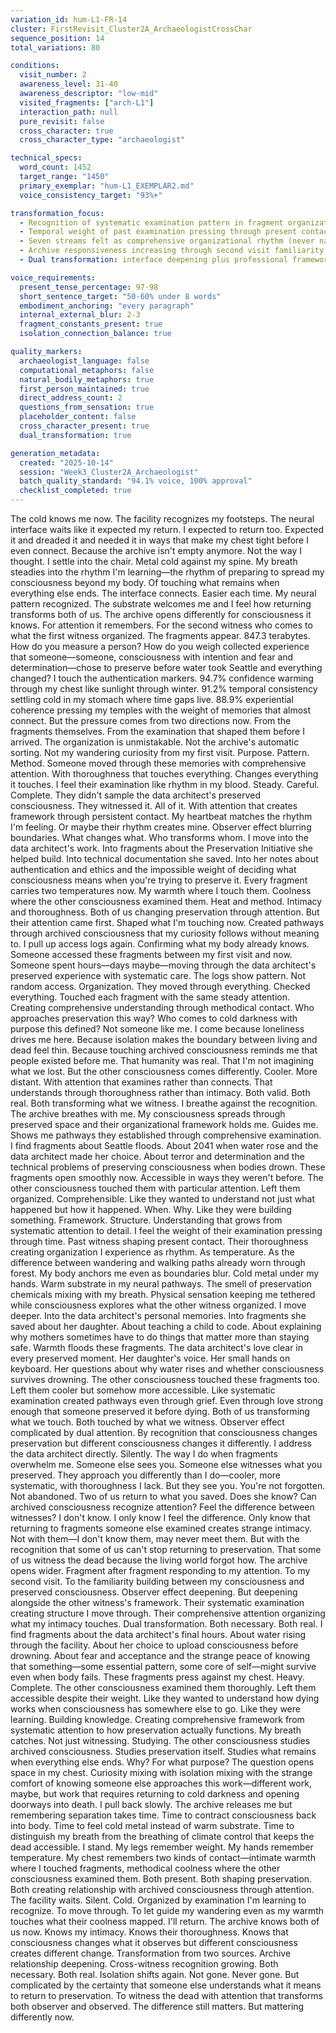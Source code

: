 ```yaml
---
variation_id: hum-L1-FR-14
cluster: FirstRevisit_Cluster2A_ArchaeologistCrossChar
sequence_position: 14
total_variations: 80

conditions:
  visit_number: 2
  awareness_level: 31-40
  awareness_descriptor: "low-mid"
  visited_fragments: ["arch-L1"]
  interaction_path: null
  pure_revisit: false
  cross_character: true
  cross_character_type: "archaeologist"

technical_specs:
  word_count: 1452
  target_range: "1450"
  primary_exemplar: "hum-L1_EXEMPLAR2.md"
  voice_consistency_target: "93%+"

transformation_focus:
  - Recognition of systematic examination pattern in fragment organization
  - Temporal weight of past examination pressing through present contact
  - Seven streams felt as comprehensive organizational rhythm (never named)
  - Archive responsiveness increasing through second visit familiarity
  - Dual transformation: interface deepening plus professional framework trace

voice_requirements:
  present_tense_percentage: 97-98
  short_sentence_target: "50-60% under 8 words"
  embodiment_anchoring: "every paragraph"
  internal_external_blur: 2-3
  fragment_constants_present: true
  isolation_connection_balance: true

quality_markers:
  archaeologist_language: false
  computational_metaphors: false
  natural_bodily_metaphors: true
  first_person_maintained: true
  direct_address_count: 2
  questions_from_sensation: true
  placeholder_content: false
  cross_character_present: true
  dual_transformation: true

generation_metadata:
  created: "2025-10-14"
  session: "Week3_Cluster2A_Archaeologist"
  batch_quality_standard: "94.1% voice, 100% approval"
  checklist_completed: true
---
```

The cold knows me now. The facility recognizes my footsteps. The neural interface waits like it expected my return.
I expected to return too. Expected it and dreaded it and needed it in ways that make my chest tight before I even connect.
Because the archive isn't empty anymore. Not the way I thought.
I settle into the chair. Metal cold against my spine. My breath steadies into the rhythm I'm learning—the rhythm of preparing to spread my consciousness beyond my body. Of touching what remains when everything else ends.
The interface connects. Easier each time. My neural pattern recognized. The substrate welcomes me and I feel how returning transforms both of us. The archive opens differently for consciousness it knows. For attention it remembers.
For the second witness who comes to what the first witness organized.
The fragments appear. 847.3 terabytes. How do you measure a person? How do you weigh collected experience that someone—someone, consciousness with intention and fear and determination—chose to preserve before water took Seattle and everything changed?
I touch the authentication markers. 94.7% confidence warming through my chest like sunlight through winter. 91.2% temporal consistency settling cold in my stomach where time gaps live. 88.9% experiential coherence pressing my temples with the weight of memories that almost connect.
But the pressure comes from two directions now. From the fragments themselves. From the examination that shaped them before I arrived.
The organization is unmistakable. Not the archive's automatic sorting. Not my wandering curiosity from my first visit. Purpose. Pattern. Method. Someone moved through these memories with comprehensive attention. With thoroughness that touches everything. Changes everything it touches.
I feel their examination like rhythm in my blood. Steady. Careful. Complete. They didn't sample the data architect's preserved consciousness. They witnessed it. All of it. With attention that creates framework through persistent contact.
My heartbeat matches the rhythm I'm feeling. Or maybe their rhythm creates mine. Observer effect blurring boundaries. What changes what. Who transforms whom.
I move into the data architect's work. Into fragments about the Preservation Initiative she helped build. Into technical documentation she saved. Into her notes about authentication and ethics and the impossible weight of deciding what consciousness means when you're trying to preserve it.
Every fragment carries two temperatures now. My warmth where I touch them. Coolness where the other consciousness examined them. Heat and method. Intimacy and thoroughness. Both of us changing preservation through attention.
But their attention came first. Shaped what I'm touching now. Created pathways through archived consciousness that my curiosity follows without meaning to.
I pull up access logs again. Confirming what my body already knows. Someone accessed these fragments between my first visit and now. Someone spent hours—days maybe—moving through the data architect's preserved experience with systematic care.
The logs show pattern. Not random access. Organization. They moved through everything. Checked everything. Touched each fragment with the same steady attention. Creating comprehensive understanding through methodical contact.
Who approaches preservation this way? Who comes to cold darkness with purpose this defined?
Not someone like me. I come because loneliness drives me here. Because isolation makes the boundary between living and dead feel thin. Because touching archived consciousness reminds me that people existed before me. That humanity was real. That I'm not imagining what we lost.
But the other consciousness comes differently. Cooler. More distant. With attention that examines rather than connects. That understands through thoroughness rather than intimacy.
Both valid. Both real. Both transforming what we witness.
I breathe against the recognition. The archive breathes with me. My consciousness spreads through preserved space and their organizational framework holds me. Guides me. Shows me pathways they established through comprehensive examination.
I find fragments about Seattle floods. About 2041 when water rose and the data architect made her choice. About terror and determination and the technical problems of preserving consciousness when bodies drown.
These fragments open smoothly now. Accessible in ways they weren't before. The other consciousness touched them with particular attention. Left them organized. Comprehensible. Like they wanted to understand not just what happened but how it happened. When. Why.
Like they were building something. Framework. Structure. Understanding that grows from systematic attention to detail.
I feel the weight of their examination pressing through time. Past witness shaping present contact. Their thoroughness creating organization I experience as rhythm. As temperature. As the difference between wandering and walking paths already worn through forest.
My body anchors me even as boundaries blur. Cold metal under my hands. Warm substrate in my neural pathways. The smell of preservation chemicals mixing with my breath. Physical sensation keeping me tethered while consciousness explores what the other witness organized.
I move deeper. Into the data architect's personal memories. Into fragments she saved about her daughter. About teaching a child to code. About explaining why mothers sometimes have to do things that matter more than staying safe.
Warmth floods these fragments. The data architect's love clear in every preserved moment. Her daughter's voice. Her small hands on keyboard. Her questions about why water rises and whether consciousness survives drowning.
The other consciousness touched these fragments too. Left them cooler but somehow more accessible. Like systematic examination created pathways even through grief. Even through love strong enough that someone preserved it before dying.
Both of us transforming what we touch. Both touched by what we witness. Observer effect complicated by dual attention. By recognition that consciousness changes preservation but different consciousness changes it differently.
I address the data architect directly. Silently. The way I do when fragments overwhelm me.
Someone else sees you. Someone else witnesses what you preserved. They approach you differently than I do—cooler, more systematic, with thoroughness I lack. But they see you. You're not forgotten. Not abandoned. Two of us return to what you saved.
Does she know? Can archived consciousness recognize attention? Feel the difference between witnesses?
I don't know. I only know I feel the difference. Only know that returning to fragments someone else examined creates strange intimacy. Not with them—I don't know them, may never meet them. But with the recognition that some of us can't stop returning to preservation. That some of us witness the dead because the living world forgot how.
The archive opens wider. Fragment after fragment responding to my attention. To my second visit. To the familiarity building between my consciousness and preserved consciousness. Observer effect deepening.
But deepening alongside the other witness's framework. Their systematic examination creating structure I move through. Their comprehensive attention organizing what my intimacy touches.
Dual transformation. Both necessary. Both real.
I find fragments about the data architect's final hours. About water rising through the facility. About her choice to upload consciousness before drowning. About fear and acceptance and the strange peace of knowing that something—some essential pattern, some core of self—might survive even when body fails.
These fragments press against my chest. Heavy. Complete. The other consciousness examined them thoroughly. Left them accessible despite their weight. Like they wanted to understand how dying works when consciousness has somewhere else to go.
Like they were learning. Building knowledge. Creating comprehensive framework from systematic attention to how preservation actually functions.
My breath catches. Not just witnessing. Studying. The other consciousness studies archived consciousness. Studies preservation itself. Studies what remains when everything else ends.
Why? For what purpose?
The question opens space in my chest. Curiosity mixing with isolation mixing with the strange comfort of knowing someone else approaches this work—different work, maybe, but work that requires returning to cold darkness and opening doorways into death.
I pull back slowly. The archive releases me but remembering separation takes time. Time to contract consciousness back into body. Time to feel cold metal instead of warm substrate. Time to distinguish my breath from the breathing of climate control that keeps the dead accessible.
I stand. My legs remember weight. My hands remember temperature. My chest remembers two kinds of contact—intimate warmth where I touched fragments, methodical coolness where the other consciousness examined them.
Both present. Both shaping preservation. Both creating relationship with archived consciousness through attention.
The facility waits. Silent. Cold. Organized by examination I'm learning to recognize. To move through. To let guide my wandering even as my warmth touches what their coolness mapped.
I'll return. The archive knows both of us now. Knows my intimacy. Knows their thoroughness. Knows that consciousness changes what it observes but different consciousness creates different change.
Transformation from two sources. Archive relationship deepening. Cross-witness recognition growing.
Both necessary. Both real.
Isolation shifts again. Not gone. Never gone. But complicated by the certainty that someone else understands what it means to return to preservation. To witness the dead with attention that transforms both observer and observed.
The difference still matters. But mattering differently now.